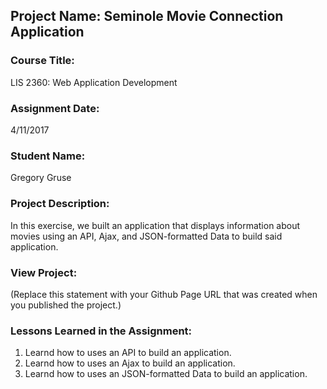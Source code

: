 ## Project Name:  Seminole Movie Connection Application

### Course Title:
LIS 2360:  Web Application Development

### Assignment Date:  
4/11/2017

### Student Name:  
Gregory Gruse

### Project Description:
In this exercise, we built an application that displays information about movies using an API, Ajax, and JSON-formatted Data to build said application.

### View Project:
(Replace this statement with your Github Page URL that was created when you 
 published the project.)

### Lessons Learned in the Assignment:
1. Learnd how to uses an API to build an application.
2. Learnd how to uses an Ajax to build an application.
3. Learnd how to uses an JSON-formatted Data to build an application.
